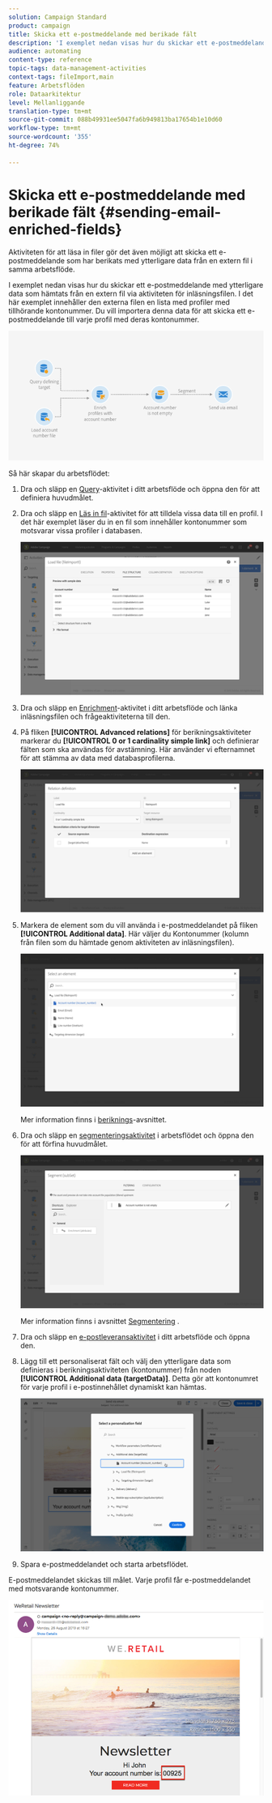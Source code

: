 ```yaml
---
solution: Campaign Standard
product: campaign
title: Skicka ett e-postmeddelande med berikade fält
description: 'I exemplet nedan visas hur du skickar ett e-postmeddelande med ytterligare data som hämtats från en extern fil via aktiviteten för inläsningsfilen.  '
audience: automating
content-type: reference
topic-tags: data-management-activities
context-tags: fileImport,main
feature: Arbetsflöden
role: Dataarkitektur
level: Mellanliggande
translation-type: tm+mt
source-git-commit: 088b49931ee5047fa6b949813ba17654b1e10d60
workflow-type: tm+mt
source-wordcount: '355'
ht-degree: 74%

---
```



# Skicka ett e-postmeddelande med berikade fält {#sending-email-enriched-fields}

<!--A new example showing how to send an email containing additional data retrieved from a load file activity has been added. [Read more](example-2-email-with-enriched-fields)-->

Aktiviteten för att läsa in filer gör det även möjligt att skicka ett e-postmeddelande som har berikats med ytterligare data från en extern fil i samma arbetsflöde.

I exemplet nedan visas hur du skickar ett e-postmeddelande med ytterligare data som hämtats från en extern fil via aktiviteten för inläsningsfilen.  I det här exemplet innehåller den externa filen en lista med profiler med tillhörande kontonummer.  Du vill importera denna data för att skicka ett e-postmeddelande till varje profil med deras kontonummer.

![](assets/load_file_workflow_ex2.png)

Så här skapar du arbetsflödet:

1. Dra och släpp en [Query](../../automating/using/query.md)-aktivitet i ditt arbetsflöde och öppna den för att definiera huvudmålet.

   <!--The Query activity is presented in the [Query](../../automating/using/query.md) section.-->

1. Dra och släpp en [Läs in fil](../../automating/using/load-file.md)-aktivitet för att tilldela vissa data till en profil. I det här exemplet läser du in en fil som innehåller kontonummer som motsvarar vissa profiler i databasen.

   ![](assets/load_file_activity.png)

1. Dra och släpp en [Enrichment](../../automating/using/enrichment.md)-aktivitet i ditt arbetsflöde och länka inläsningsfilen och frågeaktiviteterna till den.

1. På fliken **[!UICONTROL Advanced relations]** för berikningsaktiviteter markerar du **[!UICONTROL 0 or 1 cardinality simple link]** och definierar fälten som ska användas för avstämning.  Här använder vi efternamnet för att stämma av data med databasprofilerna.

   ![](assets/load_file_enrichment_relation.png)

1. Markera de element som du vill använda i e-postmeddelandet på fliken **[!UICONTROL Additional data]**.  Här väljer du Kontonummer (kolumn från filen som du hämtade genom aktiviteten av inläsningsfilen).

   ![](assets/load_file_enrichment_select_element.png)

   <!--![](assets/load_file_enrichment_additional_data.png)-->

   Mer information finns i [beriknings](../../automating/using/enrichment.md)-avsnittet.

1. Dra och släpp en [segmenteringsaktivitet](../../automating/using/segmentation.md) i arbetsflödet och öppna den för att förfina huvudmålet.

   ![](assets/load_file_segmentation.png)

   Mer information finns i avsnittet [Segmentering](../../automating/using/segmentation.md) .

1. Dra och släpp en [e-postleveransaktivitet](../../automating/using/email-delivery.md) i ditt arbetsflöde och öppna den.

   <!--The Email delivery activity is presented in the [Email delivery](../../automating/using/email-delivery.md) section.-->

1. Lägg till ett personaliserat fält och välj den ytterligare data som definieras i berikningsaktiviteten (kontonummer) från noden **[!UICONTROL Additional data (targetData)]**.    Detta gör att kontonumret för varje profil i e-postinnehållet dynamiskt kan hämtas.

   ![](assets/load_file_perso_field.png)

1. Spara e-postmeddelandet och starta arbetsflödet.

E-postmeddelandet skickas till målet.  Varje profil får e-postmeddelandet med motsvarande kontonummer.

![](assets/load_file_email.png)
